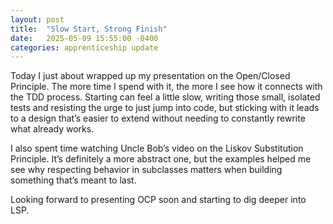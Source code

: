 ```yaml
---
layout: post
title:  "Slow Start, Strong Finish"
date:   2025-05-09 15:55:00 -0400
categories: apprenticeship update
---
```


Today I just about wrapped up my presentation
on the Open/Closed Principle. The more time
I spend with it, the more I see how it
connects with the TDD process. Starting can
feel a little slow, writing those small,
isolated tests and resisting the urge to just
jump into code, but sticking with it leads to
a design that’s easier to extend without needing
to constantly rewrite what already works.

I also spent time watching Uncle Bob’s video
on the Liskov Substitution Principle. It’s 
definitely a more abstract one, but the examples
helped me see why respecting behavior in
subclasses matters when building something
that’s meant to last.

Looking forward to presenting OCP soon and
starting to dig deeper into LSP.
